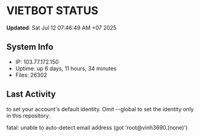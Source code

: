 # VIETBOT STATUS
**Updated**: Sat Jul 12 07:46:49 AM +07 2025

## System Info
- IP: 103.77.172.150
- Uptime: up 6 days, 11 hours, 34 minutes
- Files: 26302

## Last Activity

to set your account's default identity.
Omit --global to set the identity only in this repository.

fatal: unable to auto-detect email address (got 'root@vinh3690.(none)')
